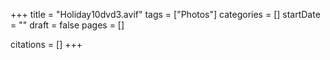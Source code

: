 +++
title = "Holiday10dvd3.avif"
tags = ["Photos"]
categories = []
startDate = ""
draft = false
pages = []

citations = []
+++
